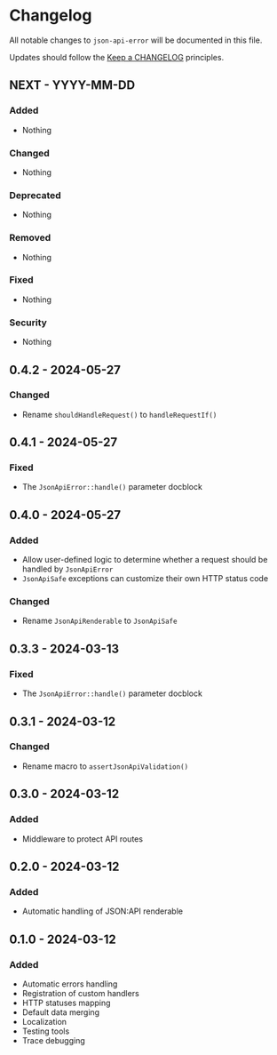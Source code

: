 # Changelog

All notable changes to `json-api-error` will be documented in this file.

Updates should follow the [Keep a CHANGELOG](https://keepachangelog.com/) principles.


## NEXT - YYYY-MM-DD

### Added
- Nothing

### Changed
- Nothing

### Deprecated
- Nothing

### Removed
- Nothing

### Fixed
- Nothing

### Security
- Nothing


## 0.4.2 - 2024-05-27

### Changed
- Rename `shouldHandleRequest()` to `handleRequestIf()`


## 0.4.1 - 2024-05-27

### Fixed
- The `JsonApiError::handle()` parameter docblock


## 0.4.0 - 2024-05-27

### Added
- Allow user-defined logic to determine whether a request should be handled by `JsonApiError`
- `JsonApiSafe` exceptions can customize their own HTTP status code

### Changed
- Rename `JsonApiRenderable` to `JsonApiSafe`


## 0.3.3 - 2024-03-13

### Fixed
- The `JsonApiError::handle()` parameter docblock


## 0.3.1 - 2024-03-12

### Changed
- Rename macro to `assertJsonApiValidation()`


## 0.3.0 - 2024-03-12

### Added
- Middleware to protect API routes


## 0.2.0 - 2024-03-12

### Added
- Automatic handling of JSON:API renderable


## 0.1.0 - 2024-03-12

### Added
- Automatic errors handling
- Registration of custom handlers
- HTTP statuses mapping
- Default data merging
- Localization
- Testing tools
- Trace debugging
